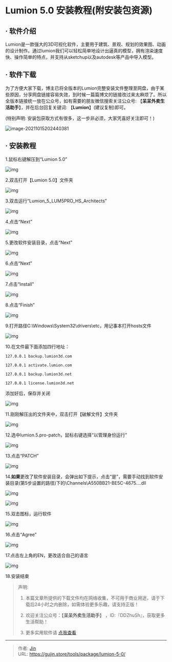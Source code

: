 # Lumion 5.0 安装教程(附安装包资源)


## · 软件介绍
Lumion是一款强大的3D可视化软件，主要用于建筑、景观、规划的效果图、动画的设计制作。通过lumion我们可以轻松简单地设计出逼真的模型，拥有渲染速度快、操作简单的特点，并支持从sketchup以及autodesk等产品中导入模型。


## · 软件下载
为了方便大家下载，博主已将全版本的Lumion完整安装文件整理至网盘，由于某些原因，分享网盘链接容易失效，到时候一篇篇博文的链接改过来太麻烦了。所以全版本链接统一放在公众号，如有需要的朋友微信搜索关注公众号: 【**呆呆外卖生活助手**】，并在后台回复关键词: 【**Lumion**】(建议复制)即可。

(特别声明: 安装包获取方式有很多，这一步非必须，大家凭喜好关注即可！)

![image-20211015202440381](https://img.gujin.store/img/image-20211015202440381.png)

## · 安装教程

1.鼠标右键解压到“Lumion 5.0”

![img](https://img.gujin.store/img/v2-e28e325c3c32fd383a5062295b67fdad_720w.png)



2.双击打开【Lumion 5.0】文件夹

![img](https://img.gujin.store/img/v2-79f1e09461c5d880376cfc13e18f362f_720w.png)

3.双击运行“Lumion_5_LUM5PRO_HS_Architects”

![img](https://img.gujin.store/img/v2-0e7eaf2efec692f9c52f3fcf15514074_720w.png)



4.点击“Next”

![img](https://img.gujin.store/img/v2-06bd107e2043e5d5f5497390d800c1a9_720w.png)



5.更改软件安装目录，点击“Next”

![img](https://img.gujin.store/img/v2-28ab2a4bff86c88fead4f0e0482e4aff_720w.png)



6.点击“Next”

![img](https://img.gujin.store/img/v2-f3ed08afd71abcfafea756409d901778_720w.png)



7.点击“Install”

![img](https://img.gujin.store/img/v2-d5f2c2be63bdcdbadd02966f1ad5dbd9_720w.png)



8.点击“Finish”

![img](https://img.gujin.store/img/v2-574e778cb87a88675bd10be63bdbb063_720w.png)



9.打开路径C:\Windows\System32\drivers\etc，用记事本打开hosts文件

![img](https://img.gujin.store/img/v2-d921181161c9c9441af637c7382cc9c2_720w.png)



10.在文件最下面添加四行地址：

`127.0.0.1 backup.lumion3d.com`

`127.0.0.1 activate.lumion.com`

`127.0.0.1 backup.lumion3d.net`

`127.0.0.1 license.lumion3d.net`

添加好后，保存并关闭

![img](https://img.gujin.store/img/v2-284c77cb78b244bc46b915f2dcaf8bdc_720w.png)



11.刚刚解压出的文件夹中，双击打开【破解文件】文件夹

![img](https://img.gujin.store/img/v2-5ce1dfb7cfef65eeadaeb9b362bdc695_720w.png)

12.选中lumion.5.pro-patch，鼠标右键选择“以管理身份运行”

![img](https://img.gujin.store/img/v2-d0624b168bdb3993cf06ee2bb7f31b2f_720w.png)

13.点击“PATCH”

![img](https://img.gujin.store/img/v2-0e1831ad7b330b9763822bfe83b26106_720w.png)

14.**如果**更改了软件安装目录，会弹出如下提示，点击“是”，需要手动找到软件安装目录(第5步设置的路径)下的\Channels\A550BB21-BE5C-4675....dll

![img](https://img.gujin.store/img/v2-775970dbb66e25e0b6a76e017f4a1516_720w.png)



![img](https://img.gujin.store/img/v2-2d358135d5edd3fbbef822fb96985617_720w.png)

15.双击图标，运行软件

![img](https://img.gujin.store/img/v2-ee92a91250bd887b5713ea8599d7889c_720w.png)

16.点击“Agree”

![img](https://img.gujin.store/img/v2-43e0caca329251908c34f6e870777de8_720w.png)

17.点击左上角的EN，更改适合自己的语言

![img](https://img.gujin.store/img/v2-af1ab7aa5e93f11b072c1a3b516b9457_720w.png)

18.安装结束




> 声明: 
>
> 1. 本篇文章所提供的下载文件均在网络收集，不可用于商业用途，请于下载后24小时之内删除，如需体验更多乐趣，请支持正版！
>
> 2. 欢迎关注公众号：【**呆呆外卖生活助手**】 ，ID:『DDZhuSh』，获取更多生活帮助！
>
> 3. 更多实用软件请  [点我查看](/tools)

---

> 作者: [Jin](https://img.gujin.store/img/favicon.ico)  
> URL: https://gujin.store/tools/package/lumion-5-0/  

